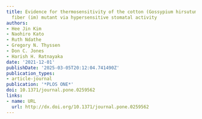 ```yaml
---
title: Evidence for thermosensitivity of the cotton (Gossypium hirsutum L.) immature
  fiber (im) mutant via hypersensitive stomatal activity
authors:
- Hee Jin Kim
- Naohiro Kato
- Ruth Ndathe
- Gregory N. Thyssen
- Don C. Jones
- Harish H. Ratnayaka
date: '2021-12-01'
publishDate: '2025-03-05T20:12:04.741490Z'
publication_types:
- article-journal
publication: '*PLOS ONE*'
doi: 10.1371/journal.pone.0259562
links:
- name: URL
  url: http://dx.doi.org/10.1371/journal.pone.0259562
---
```


